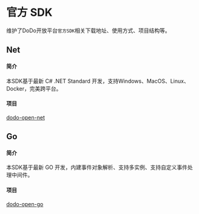# 官方 SDK

维护了DoDo开放平台`官方SDK`相关下载地址、使用方式、项目结构等。

## Net

<Badge type="warning" text="官方" vertical="middle" />

#### 简介

本SDK基于最新 C# .NET Standard 开发，支持Windows、MacOS、Linux、Docker，完美跨平台。

#### 项目

[dodo-open-net](https://github.com/dodo-open/dodo-open-net)


## Go

<Badge type="warning" text="官方" vertical="middle" />

#### 简介

本SDK基于最新 GO 开发，内建事件对象解析、支持多实例、支持自定义事件处理中间件。

#### 项目

[dodo-open-go](https://github.com/dodo-open/dodo-open-go)